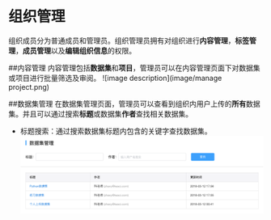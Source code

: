 # 组织管理
组织成员分为普通成员和管理员。组织管理员拥有对组织进行**内容管理**，**标签管理**，**成员管理**以及**编辑组织信息**的权限。

##内容管理
内容管理包括**数据集**和**项目**，管理员可以在内容管理页面下对数据集或项目进行批量筛选及审阅。
 ![image description](image/manage project.png)

##数据集管理
在数据集管理页面，管理员可以查看到组织内用户上传的**所有**数据集。并且可以通过搜索**标题**或数据集**作者**查找相关数据集。
* 标题搜索：通过搜索数据集标题内包含的关键字查找数据集。
 ![image description](image/数据集管理.png)
